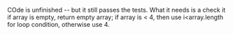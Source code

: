 COde is unfinished -- but it still passes the tests. What it needs is a check it if array is empty, return empty array; if array is < 4, then use i<array.length for loop condition, otherwise use 4.
